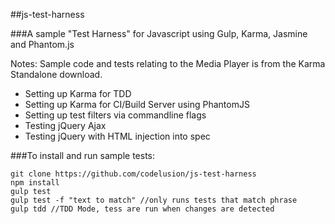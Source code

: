 ##js-test-harness

###A sample "Test Harness" for Javascript using Gulp, Karma, Jasmine and Phantom.js

Notes: Sample code and tests relating to the Media Player is from the Karma Standalone download.

- Setting up Karma for TDD
- Setting up Karma for CI/Build Server using PhantomJS
- Setting up test filters via commandline flags
- Testing jQuery Ajax
- Testing jQuery with HTML injection into spec


###To install and run sample tests:

```
git clone https://github.com/codelusion/js-test-harness
npm install
gulp test
gulp test -f "text to match" //only runs tests that match phrase
gulp tdd //TDD Mode, tess are run when changes are detected

```


